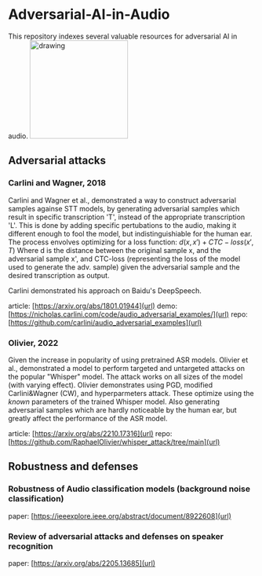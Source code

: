 # Adversarial-AI-in-Audio
This repository indexes several valuable resources for adversarial AI in audio.
<img src="[drawing.jpg](https://github.com/oriel9p/Adversarial-AI-in-Audio/assets/25591399/515edc19-63cb-4ed5-951a-3f831a07efcf)" alt="drawing" width="200"/>

## Adversarial attacks
### Carlini and Wagner, 2018
Carlini and Wagner et al., demonstrated a way to construct adversarial samples againse STT models, by
generating adversarial samples which result in specific transcription 'T', instead of the appropriate transcription 'L'.
This is done by adding specific pertubations to the audio, making it different enough to fool the model, but indistinguishiable for the human ear.
The process envolves optimizing for a loss function:
$d(x,x')+CTC-loss(x',T)$
Where d is the distance between the original sample x, and the adversarial sample x', and CTC-loss (representing
the loss of the model used to generate the adv. sample) given the adversarial sample and the desired transcription as output.

Carlini demonstrated his approach on Baidu's DeepSpeech.

article: [https://arxiv.org/abs/1801.01944](url)
demo: [https://nicholas.carlini.com/code/audio_adversarial_examples/](url)
repo: [https://github.com/carlini/audio_adversarial_examples](url)

### Olivier, 2022
Given the increase in popularity of using pretrained ASR models.
Olivier et al., demonstrated a model to perform targeted and untargeted attacks on the popular
"Whisper" model. The attack works on all sizes of the model (with varying effect).
Olivier demonstrates using PGD, modified Carlini&Wagner (CW), and hyperparmeters attack.
These optimize using the *known* parameters of the trained Whisper model.
Also generating adversarial samples which are hardly noticeable by the human ear, but greatly
affect the performance of the ASR model.

article: [https://arxiv.org/abs/2210.17316](url)
repo: [https://github.com/RaphaelOlivier/whisper_attack/tree/main](url)


## Robustness and defenses

### Robustness of Audio classification models (background noise classification)
paper: [https://ieeexplore.ieee.org/abstract/document/8922608](url)

### Review of adversarial attacks and defenses on speaker recognition
paper: [https://arxiv.org/abs/2205.13685](url)

